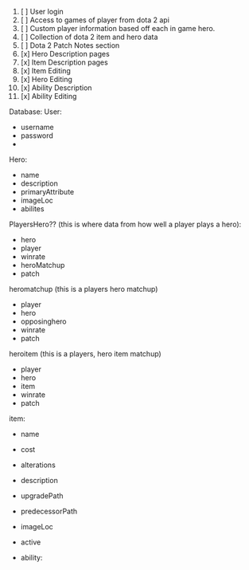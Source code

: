 1. [ ] User login
2. [ ] Access to games of player from dota 2 api
3. [ ] Custom player information based off each in game hero.
4. [ ] Collection of dota 2 item and hero data
5. [ ] Dota 2 Patch Notes section
6. [x] Hero Description pages
7. [x] Item Description pages
8. [x] Item Editing
9. [x] Hero Editing
10. [x] Ability Description
11. [x] Ability Editing


Database:
User:
- username
- password
- 
Hero:
- name
- description
- primaryAttribute
- imageLoc
- abilites


PlayersHero?? (this is where data from how well a player plays a hero):
- hero
- player
- winrate
- heroMatchup
- patch

heromatchup (this is a players hero matchup)
- player
- hero
- opposinghero
- winrate
- patch

heroitem (this is a players, hero item matchup)
- player
- hero
- item
- winrate
- patch

item:
- name
- cost
- alterations
- description
- upgradePath
- predecessorPath
- imageLoc
- active

- ability:
